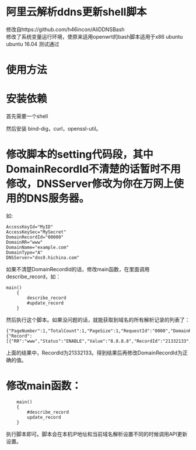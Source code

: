 # 阿里云解析ddns更新shell脚本
修改自https://github.com/h46incon/AliDDNSBash<br/>
修改了系统变量运行环境，使原来适用openwrt的bash脚本适用于x86 ubuntu<br/>
ubuntu 16.04 测试通过<br/>
# 使用方法
# 安装依赖
首先需要一个shell

然后安装 bind-dig，curl，openssl-util。

# 修改脚本的setting代码段，其中DomainRecordId不清楚的话暂时不用修改，DNSServer修改为你在万网上使用的DNS服务器。
如:
    
    AccessKeyId="MyID"
    AccessKeySec="MySecret"
    DomainRecordId="00000"
    DomainRR="www"
    DomainName="example.com"
    DomainType="A"
    DNSServer="dns9.hichina.com"
    
如果不清楚DomainRecordId的话，修改main函数，在里面调用describe_record，如：

    main()
	    {
		    describe_record
		    #update_record
	    }

然后执行这个脚本。如果没问题的话，就能获取到域名的所有解析记录的列表了：

    {"PageNumber":1,"TotalCount":1,"PageSize":1,"RequestId":"0000","DomainRecords":{"Record":[{"RR":"www","Status":"ENABLE","Value":"8.8.8.8","RecordId":"21332133","Type":"A","DomainName":"example.com","Locked":false,"Line":"default","TTL":"600"},]}}HttpCode:200
上面的结果中，RecordId为21332133。得到结果后再修改DomainRecordId为正确的值。

# 修改main函数：
	    main()
	    {
		    #describe_record
		    update_record
	    }
执行脚本即可。脚本会在本机IP地址和当前域名解析设置不同的时候调用API更新设置。
